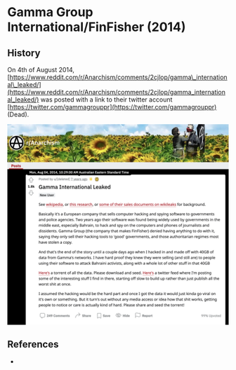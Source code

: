 # Gamma Group International/FinFisher \(2014\)

## History

On 4th of August 2014, [https://www.reddit.com/r/Anarchism/comments/2cjlop/gamma\_international\_leaked/](https://www.reddit.com/r/Anarchism/comments/2cjlop/gamma_international_leaked/) was posted with a link to their twitter account [https://twitter.com/gammagrouppr](https://twitter.com/gammagrouppr) \(Dead\).

![The original public post to /r/Anarchism](../../../.gitbook/assets/image%20%284%29.png)

## References

* 
